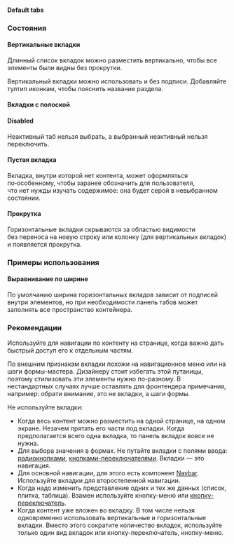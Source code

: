 #### Default tabs

<!-- example(tabs-overview) -->

### Состояния

#### Вертикальные вкладки

Длинный список вкладок можно разместить вертикально, чтобы все элементы были видны без прокрутки.

<!-- example(tabs-vertical) -->

Вертикальный вкладки можно использовать и без подписи. Добавляйте тултип иконкам, чтобы пояснить название раздела.

<!-- example(tabs-vertical-icons) -->

#### Вкладки с полоской

<!-- example(tabs-underlined) -->

#### Disabled

Неактивный таб нельзя выбрать, а выбранный неактивный нельзя переключить.

<!-- example(tabs-disabled) -->

#### Пустая вкладка

Вкладка, внутри которой нет контента, может оформляться по‑особенному, чтобы заранее обозначить для пользователя, что нет нужды изучать содержимое: она будет серой в невыбранном состоянии.

<!-- example(tabs-empty) -->

#### Прокрутка

Горизонтальные вкладки скрываются за областью видимости без переноса на новую строку или колонку (для вертикальных вкладок) и появляется прокрутка.

<!-- example(tabs-with-scroll) -->

### Примеры использования

#### Выравнивание по ширине

По умолчанию ширина горизонтальных вкладов зависит от подписей внутри элементов, но при необходимости панель табов может заполнять все пространство контейнера.

<!-- example(tabs-stretch) -->

[//]: # '#### Кнопки в строке вкладок'
[//]: #
[//]: # 'Кнопки действий удобно разместить в строке с более высокими подчеркнутыми вкладками.'
[//]: #
[//]: # '<!-- example(tabs-stretch) -->'

### Рекомендации

Используйте для навигации по контенту на странице, когда важно дать быстрый доступ его к отдельным частям.

По внешним признакам вкладки похожи на навигационное меню или на шаги формы-мастера. Дизайнеру стоит избегать этой путаницы, поэтому стилизовать эти элементы нужно по-разному. В нестандартных случаях лучше оставлять для фронтендера примечания, например: обрати внимание, это не вкладки, а шаги формы.

Не используйте вкладки:

-   Когда весь контент можно разместить на одной странице, на одном экране. Незачем прятать его части под вкладки. Когда предполагается всего одна вкладка, то панель вкладок вовсе не нужна.
-   Для выбора значения в формах. Не путайте вкладки с полями ввода: [радиокнопками](/components/radio), [кнопками-переключателями](/components/button-toggle). Вкладки — это навигация.
-   Для основной навигации, для этого есть компонент [Navbar](/components/navbar). Используйте вкладки для второстепенной навигации.
-   Когда надо изменить представление одних и тех же данных (список, плитка, таблица). Взамен используйте кнопку-меню или [кнопку-переключатель](/components/button-toggle).
-   Когда контент уже вложен во вкладку. В том числе нельзя одновременно использовать вертикальные и горизонтальные вкладки. Вместо этого сократите количество вкладок, используйте только один вид вкладок или кнопку-переключатель, кнопку-меню.
